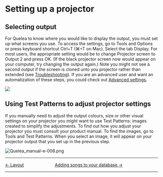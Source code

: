 # Setting up a projector

## Selecting output

For Quelea to know where you would like to display the output, you must
set up what screens you use. To access the settings, go to Tools and
Options or press keyboard shortcut Ctrl+T (⌘+T on Mac). Select the tab
Display. For most users, the appropriate setting would be to change
Projector screen to Output 2 and press OK. (If the black projector
screen now would appear on your computer, try changing the output
again.) Note you might not see a second output if the screen is cloned
unto you projector rather than extended (see
[Troubleshooting](Troubleshooting "Troubleshooting")). If you are an advanced
user and want an automatization of these steps, you could check out
[Advanced settings](Advanced_settings "Advanced settings").

![](Quelea_manual-e-007.png)

## Using Test Patterns to adjust projector settings

If you manually need to adjust the output colours, size or other visual
settings on your projector you might want to use Test Patterns: images
created to simplify the adjustments. To find out how you adjust your
projector you must consult your product manual. To find the images, go
to Tools and Test Patterns. When you select an image, it will appear on
your projector output that you set up in the previous step.

![Quelea_manual-e-008.png](Quelea_manual-e-008.png
"Quelea_manual-e-008.png")

-----



[← Layout](Layout "Layout") &nbsp;&nbsp;&nbsp;&nbsp;&nbsp;&nbsp;&nbsp;&nbsp;&nbsp;&nbsp;&nbsp;&nbsp;&nbsp;&nbsp;&nbsp;&nbsp;&nbsp;&nbsp;&nbsp;&nbsp;&nbsp;&nbsp;&nbsp;&nbsp; [Adding songs
to your database →](Adding_songs_to_your_database "Adding songs to your database")

---
